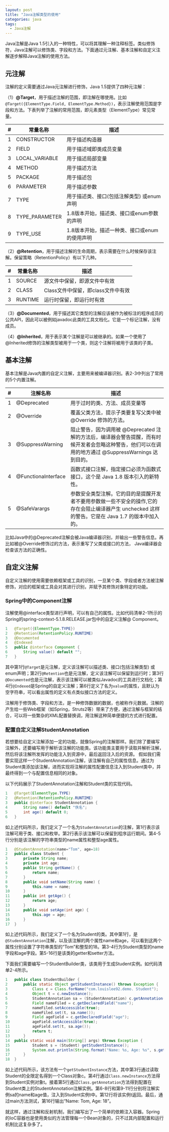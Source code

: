 ```yaml
---
layout: post
title: "Java注解类型的使用"
categories: java
tags: 
  - Java注解
---
```


Java注解是Java 1.5引入的一种特性，可以将其理解一种注释标签。类似修饰符，Java注解可以修饰类、字段和方法。下面通过元注解、基本注解和自定义注解逐步解释Java注解的使用方法。

## 元注解

注解的定义需要通过Java元注解进行修饰，Java 1.5提供了四种元注解：

（1）**@Target**，用于描述注解的范围，即注解在哪使用。比如`@Target({ElementType.Field, ElementType.Method})`，表示注解使用范围是字段和方法。下表列举了注解的常用范围，即元素类型（ElementType）常见常量。


#|常量名称|描述
----|----|-----
1|CONSTRUCTOR|用于描述构造器 
2|FIELD|用于描述域即类成员变量
3|LOCAL_VARIABLE|用于描述局部变量
4|METHOD|用于描述方法
5|PACKAGE|用于描述包
6|PARAMETER|用于描述参数
7|TYPE|用于描述类、接口(包括注解类型) 或enum声明
8|TYPE_PARAMETER|1.8版本开始，描述类、接口或enum参数的声明
9|TYPE_USE|1.8版本开始，描述一种类、接口或enum的使用声明

<p></p>


（2）**@Retention**，用于描述注解的生命周期，表示需要在什么时候保存该注解。保留策略（RetentionPolicy）有以下几种。


#|常量名称|描述
----|----|-----
1|SOURCE|源文件中保留，即源文件中有效
2|CLASS|Class文件中保留，即class文件中有效
3|RUNTIME|运行时保留，即运行时有效

<p></p>

（3）**@Documented**，用于描述其它类型的注解应该被作为被标注的程序成员的公共API，因此可以被例如javadoc此类的工具文档化。它是一个标记注解，没有成员。


（4）**@Inherited**，用于表示某个注解是可以被继承的。如果一个使用了@Inherited修饰的注解类型被用于一个类，则这个注解将被用于该类的子类。


## 基本注解

基本注解是Java内置的自定义注解，主要用来被编译器识别。表2-3中列出了常用的5个内置注解。


#|注解名称|描述
----|----|-----
1|@Deprecated|用于过时的类、方法、成员变量等
2|@Override|覆盖父类方法，提示子类要复写父类中被 @Override 修饰的方法。
3|@SuppressWarning|阻止警告，因为调用被 @Deprecated 注解的方法后，编译器会警告提醒，而有时候开发者会忽略这种警告，他们可以在调用的地方通过 @SuppressWarnings 达到目的。
4|@FunctionaInterface|函数式接口注解，指定接口必须为函数式接口，这个是 Java 1.8 版本引入的新特性。
5|@SafeVarargs|参数安全类型注解。它的目的是提醒开发者不要用参数做一些不安全的操作,它的存在会阻止编译器产生 unchecked 这样的警告。它是在 Java 1.7 的版本中加入的。

<p></p>

比如Java中的@Deprecated注解会被Java编译器识别，并输出一些警告信息。再比如被@Override修饰过的方法，表示重写了父类或接口的方法， Java编译器会检查该方法的正确性。

## 自定义注解

自定义注解的使用需要依赖框架或工具的识别，一旦某个类、字段或者方法被注解修饰，对应的框架或工具会对其进行识别，并赋予其修饰对象特定的功能。

### Spring中的Component注解
注解使用@interface类型进行声明，可以有自己的属性。比如代码清单2-1所示的Spring的spring-context-5.1.8.RELEASE.jar包中的自定义注解@ Component。

```java
1	@Target({ElementType.TYPE})
2	@Retention(RetentionPolicy.RUNTIME)
3	@Documented
4	@Indexed
5	public @interface Component {
6		String value() default "";
7	}
```

其中第1行`@Target`是元注解，定义该注解可以描述类、接口(包括注解类型) 或enum声明；第2行`@Retention`也是元注解，定义该注解可以保留到运行时；第3行`@Documented`也是元注解，表示该注解可以被类似Javadoc的工具进行文档化；第4行`@Indexed`是Spring的自定义注解；第6行定义了名为`value`的属性，且默认为空字符串，可以看出属性的定义有点类似接口方法的定义。

注解用于修饰类、字段和方法，是一种修饰数据的数据，也被称作元数据。注解的产生给一些Web框架（如Spring，Struts2等）带来了方便，通过注解与框架的结合，可以将一些繁杂的XML配置替换调，用注解这种简单便捷的方式进行配置。

### 配置自定义注解StudentAnnotation

若想要给自定义注解添加一定的功能，就像Spring的注解那样。我们除了要编写注解外，还要编写用于解析该注解的功能类。该功能类主要用于读取并解析注解，然后将该注解所发挥的功能注入到资源中，最后返回注入后的资源。
假如我们需要实现这样一个StudentAnnotation注解，该注解有自己的属性信息。通过为Student类添加该注解，进而实现将注解的属性配置信息注入到Student类中，并最终得到一个与配置信息相同的对象。

以下代码展示了StudentAnnotation注解和Student类的实现代码。

```java
1	@Target(ElementType.TYPE)
2	@Retention(RetentionPolicy.RUNTIME)
3	public @interface StudentAnnotation {
4	    String name() default "佚名";
5	    int age() default 0;
6	}
```

如上述代码所示，我们定义了一个名为`StudentAnnotation`的注解，第1行表示该注解可用于类、接口和枚举。第2行表示该注解可以保留到程序运行期间。第4-5行分别是该注解的字符串类型的name属性和整型age属性。

```java
1	@StudentAnnotation(name="Tom", age=18)
2	public class Student {
3	    private String name;
4	    private int age;
5	    public String getName() {
6	        return name;
7	    }
8	    public void setName(String name) {
9	        this.name = name;
10	    }
11	    public int getAge() {
12	        return age;
13	    }
14	    public void setAge(int age) {
15	        this.age = age;
16	    }
17	}
```

如上述代码所示，我们定义了一个名为Student的类。其中第1行，是`@StudentAnnotation`注解，以及该注解的两个属性name和age，可以看到这两个属性分别设置了字符串类型的“Tom”和整型的18。第3-4行为Student类型的name字段和age字段。第5-16行是该类的getter和setter方法。

下面我们需要编写一个StudentBuilder类，该类用于生成Student实例。如代码清单2-4所示。


```java
1	public class StudentBuilder {
2	    public static Object getStudentInstance() throws Exception {
3	        Class c = Class.forName("com.louislee92.demo. Student");
4	        Object t = c.newInstance();
5	        StudentAnnotation sa = (StudentAnnotation) c.getAnnotation(StudentAnnotation.class);
6	        Field nameFiled = c.getDeclaredField("name");
7	        nameFiled.setAccessible(true);
8	        nameFiled.set(t, sa.name());
9	        Field ageField = c.getDeclaredField("age");
10	        ageField.setAccessible(true);
11	        ageField.set(t, sa.age());
12	        return t;
13	    }
14	public static void main(String[] args) throws Exception {
15	        Student s = (Student) getStudentInstance();
16	        System.out.println(String.format("Name: %s, Age: %s", s.getName(), s.getAge()));
17	    }
18	}
```

如上述代码所示，该方法有一个`getStudentInstance`方法，其中第3行通过读取Student的全限定名得到一个Class对象c。第4行通过`Class.newInstance`方法得到Student实例对象t。接着第5行通过`Class.getAnnotation`方法得到配置在Student类上的StudentAnnotation注解实例。第6-8行和第9-11行分别将注解实例sa的name和age值，注入到Student实例t中。第12行将该实例t返回。最后，通过main方法测试，第16行输出“Name: Tom, Age: 18”。


就这样，通过注解和反射机制，我们编写出了一个简单的依赖注入容器。Spring的IoC容器也是使用类似的方法管理每一个Bean对象的，只不过其内部配置和运行机制比这复杂多了。


